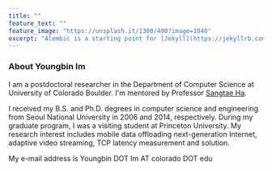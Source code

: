 ```yaml
---
title: ""
feature_text: ""
feature_image: "https://unsplash.it/1300/400?image=1040"
excerpt: "Alembic is a starting point for [Jekyll](https://jekyllrb.com/) projects. Rather than starting from scratch, this boilerplate is designed to get the ball rolling immediately. Install it, configure it, tweak it, push it."
---
```


### About Youngbin Im
I am a postdoctoral researcher in the Department of Computer Science at University of Colorado Boulder.
I'm mentored by Professor [Sangtae Ha](http://ngn.cs.colorado.edu/~sangtaeha/).

I received my B.S. and Ph.D. degrees in computer science and engineering from Seoul National University in 2006 and 2014, respectively. During my graduate program, I was a visiting student at Princeton University. My research interest includes mobile data offloading
next-generation Internet, adaptive video streaming, TCP latency measurement and solution.

My e-mail address is Youngbin DOT Im AT colorado DOT edu
